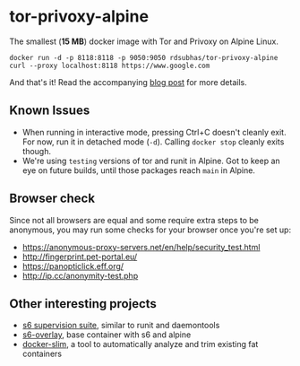 # tor-privoxy-alpine

The smallest (**15 MB**) docker image with Tor and Privoxy on Alpine Linux.

```
docker run -d -p 8118:8118 -p 9050:9050 rdsubhas/tor-privoxy-alpine
curl --proxy localhost:8118 https://www.google.com
```

And that's it! Read the accompanying [blog post](https://medium.com/@rdsubhas/docker-image-with-tor-privoxy-and-a-process-manager-under-15-mb-c9e344111b61) for more details.

## Known Issues

* When running in interactive mode, pressing Ctrl+C doesn't cleanly exit. For now, run it in detached mode (`-d`). Calling `docker stop` cleanly exits though.
* We're using `testing` versions of tor and runit in Alpine. Got to keep an eye on future builds, until those packages reach `main` in Alpine.

## Browser check

Since not all browsers are equal and some require extra steps to be anonymous, you may run some checks for your browser once you're set up:

 * https://anonymous-proxy-servers.net/en/help/security_test.html
 * http://fingerprint.pet-portal.eu/
 * https://panopticlick.eff.org/
 * http://ip.cc/anonymity-test.php

## Other interesting projects

* [s6 supervision suite](http://skarnet.org/software/s6/index.html), similar to runit and daemontools
* [s6-overlay](https://github.com/just-containers/s6-overlay), base container with s6 and alpine
* [docker-slim](https://github.com/cloudimmunity/docker-slim), a tool to automatically analyze and trim existing fat containers
